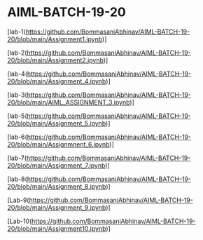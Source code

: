 # AIML-BATCH-19-20
[lab-1(https://github.com/BommasaniAbhinav/AIML-BATCH-19-20/blob/main/Assignment1.ipynb)] 

[lab-2(https://github.com/BommasaniAbhinav/AIML-BATCH-19-20/blob/main/Assignment2.ipynb)]

[lab-4(https://github.com/BommasaniAbhinav/AIML-BATCH-19-20/blob/main/Assignment_4.ipynb)]

[lab-3(https://github.com/BommasaniAbhinav/AIML-BATCH-19-20/blob/main/AIML_ASSIGNMENT_3.ipynb)]

[lab-5(https://github.com/BommasaniAbhinav/AIML-BATCH-19-20/blob/main/Assignment_5.ipynb)]

[lab-6(https://github.com/BommasaniAbhinav/AIML-BATCH-19-20/blob/main/Assignmnent_6.ipynb)]

[lab-7(https://github.com/BommasaniAbhinav/AIML-BATCH-19-20/blob/main/Assignment_7.ipynb)]

[lab-8(https://github.com/BommasaniAbhinav/AIML-BATCH-19-20/blob/main/Assignment_8.ipynb)]

[Lab-9(https://github.com/BommasaniAbhinav/AIML-BATCH-19-20/blob/main/Assignment_9.ipynb)]

[Lab-10(https://github.com/BommasaniAbhinav/AIML-BATCH-19-20/blob/main/Assignment10.ipynb)]
